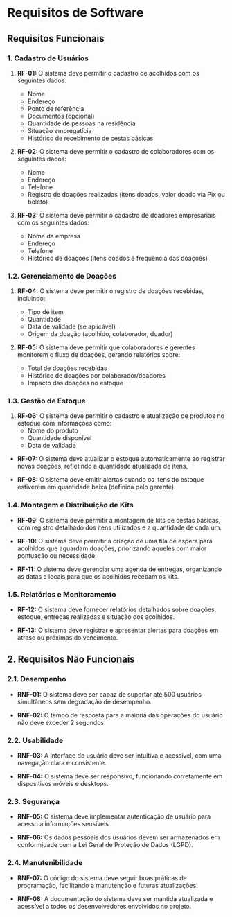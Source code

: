 # Requisitos de Software

##  Requisitos Funcionais

### 1. Cadastro de Usuários

1. **RF-01:** O sistema deve permitir o cadastro de acolhidos com os seguintes dados:  
   * Nome  
   * Endereço  
   * Ponto de referência  
   * Documentos (opcional)  
   * Quantidade de pessoas na residência  
   * Situação empregatícia  
   * Histórico de recebimento de cestas básicas

1. **RF-02:** O sistema deve permitir o cadastro de colaboradores com os seguintes dados:  
   * Nome  
   * Endereço  
   * Telefone  
   * Registro de doações realizadas (itens doados, valor doado via Pix ou boleto)

1. **RF-03:** O sistema deve permitir o cadastro de doadores empresariais com os seguintes dados:  
   * Nome da empresa  
   * Endereço  
   * Telefone  
   * Histórico de doações (itens doados e frequência das doações)

### 1.2. Gerenciamento de Doações

1. **RF-04:** O sistema deve permitir o registro de doações recebidas, incluindo:  
   * Tipo de item  
   * Quantidade  
   * Data de validade (se aplicável)  
   * Origem da doação (acolhido, colaborador, doador)

1. **RF-05:** O sistema deve permitir que colaboradores e gerentes monitorem o fluxo de doações, gerando relatórios sobre:  
   * Total de doações recebidas  
   * Histórico de doações por colaborador/doadores  
   * Impacto das doações no estoque

### 1.3. Gestão de Estoque

1. **RF-06:** O sistema deve permitir o cadastro e atualização de produtos no estoque com informações como:  
   * Nome do produto  
   * Quantidade disponível  
   * Data de validade

* **RF-07:** O sistema deve atualizar o estoque automaticamente ao registrar novas doações, refletindo a quantidade atualizada de itens.

* **RF-08:** O sistema deve emitir alertas quando os itens do estoque estiverem em quantidade baixa (definida pelo gerente).

### 1.4. Montagem e Distribuição de Kits

* **RF-09:** O sistema deve permitir a montagem de kits de cestas básicas, com registro detalhado dos itens utilizados e a quantidade de cada um.

* **RF-10:** O sistema deve permitir a criação de uma fila de espera para acolhidos que aguardam doações, priorizando aqueles com maior pontuação ou necessidade.

* **RF-11:** O sistema deve gerenciar uma agenda de entregas, organizando as datas e locais para que os acolhidos recebam os kits.

### 1.5. Relatórios e Monitoramento

* **RF-12:** O sistema deve fornecer relatórios detalhados sobre doações, estoque, entregas realizadas e situação dos acolhidos.

* **RF-13:** O sistema deve registrar e apresentar alertas para doações em atraso ou próximas do vencimento.

## 2\. Requisitos Não Funcionais

### 2.1. Desempenho

* **RNF-01:** O sistema deve ser capaz de suportar até 500 usuários simultâneos sem degradação de desempenho.

* **RNF-02:** O tempo de resposta para a maioria das operações do usuário não deve exceder 2 segundos.

### 2.2. Usabilidade

* **RNF-03:** A interface do usuário deve ser intuitiva e acessível, com uma navegação clara e consistente.

* **RNF-04:** O sistema deve ser responsivo, funcionando corretamente em dispositivos móveis e desktops.

### 2.3. Segurança

* **RNF-05:** O sistema deve implementar autenticação de usuário para acesso a informações sensíveis.

* **RNF-06:** Os dados pessoais dos usuários devem ser armazenados em conformidade com a Lei Geral de Proteção de Dados (LGPD).

### 2.4. Manutenibilidade

* **RNF-07:** O código do sistema deve seguir boas práticas de programação, facilitando a manutenção e futuras atualizações.

* **RNF-08:** A documentação do sistema deve ser mantida atualizada e acessível a todos os desenvolvedores envolvidos no projeto.